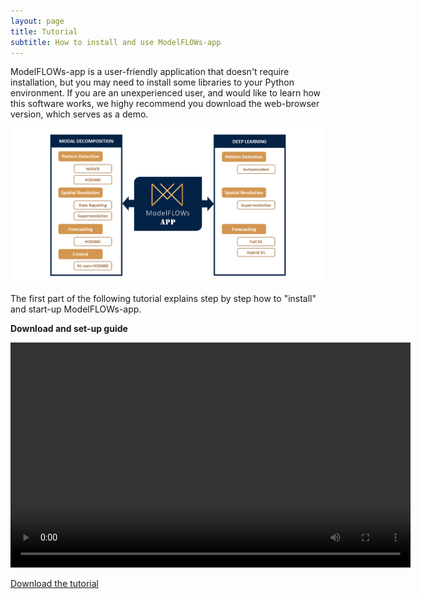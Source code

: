```yaml
---
layout: page
title: Tutorial
subtitle: How to install and use ModelFLOWs-app
---
```


ModelFLOWs-app is a user-friendly application that doesn't require installation, but you may need to install some libraries to your Python environment. If you are an unexperienced user, and would like to learn how this software works, we highy recommend you download the web-browser version, which serves as a demo.

![Figure text](https://github.com/modelflows/modelflowsapp/blob/f28ac59415154dfc6617f4efad43333f40afaf19/assets/img/Tutorial/scheme_app.png?raw=true)

The first part of the following tutorial explains step by step how to "install" and start-up ModelFLOWs-app.

**Download and set-up guide**

<video width="640" height="360" controls>
  <source src="https://github.com/modelflows/modelflowsapp/blob/master/assets/vid/InstallationGuide.mp4?raw=true" type="video/mp4">
</video>

[Download the tutorial](https://github.com/modelflows/ModelFLOWs-app/blob/main/v0.1_Tutorial_ModelFLOWs-app.pdf)
